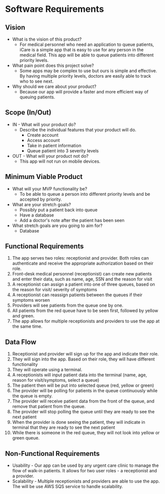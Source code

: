 # Software Requirements

## Vision

- What is the vision of this product?
  - For medical personnel who need an application to queue patients, iCare is a simple app that is easy to use for any person in the medical field. This app will be able to queue patients into different priority levels. 
- What pain point does this project solve?
  - Some apps may be complex to use but ours is simple and effective. By having multiple priority levels, doctors are easily able to track who to see next.
- Why should we care about your product?
  - Because our app will provide a faster and more efficient way of queuing patients.

## Scope (In/Out)

- IN - What will your product do?
  - Describe the individual features that your product will do.
    - Create account
    - Access account
    - Take in patient information
    - Queue patient into 3 severity levels
- OUT - What will your product not do?
    - This app will not run on mobile devices.

## Minimum Viable Product

- What will your MVP functionality be?
  - To be able to queue a person into different priority levels and be accepted by priority.
- What are your stretch goals?
  - Possibly put a patient back into queue
  - Have a database
  - Add a doctor's note after the patient has been seen
- What stretch goals are you going to aim for?
  - Database

## Functional Requirements

1. The app serves two roles: receptionist and provider. Both roles can authenticate and receive the appropriate authorization based on their role.
2. Front-desk medical personnel (receptionist) can create new patients and enter their data, such as name, age, SSN and the reason for visit
3. A receptionist can assign a patient into one of three queues, based on the reason for visit/ severity of symptoms
4. A receptionist can reassign patients between the queues if their symptoms worsen
5. Providers will see patients from the queue one by one.
6. All patients from the red queue have to be seen first, followed by yellow and green.
7. The app allows for multiple receptionists and providers to use the app at the same time.

## Data Flow

1. Receptionist and provider will sign up for the app and indicate their role.
2. They will sign into the app. Based on their role, they will have different functionality
3. They will operate using a terminal.
4. A receptionists will input patient data into the terminal (name, age, reason for visit/symptoms, select a queue)
5. The patient then will be put into selected queue (red, yellow or green)
6. The provider will be polling for patients in the queue continuously while the queue is empty.
7. The provider will receive patient data from the front of the queue, and remove that patient from the queue.
8. The provider will stop polling the queue until they are ready to see the next patient
9. When the provider is done seeing the patient, they will indicate in terminal that they are ready to see the next patient
10. While there is someone in the red queue, they will not look into yellow or green queue.

## Non-Functional Requirements

- Usability - Our app can be used by any urgent care clinic to manage the flow of walk-in patients. It allows for two user roles - a receptionist and a provider.
- Scalability - Multiple receptionists and providers are able to use the app. The will be use AWS SQS service to handle scalability.
